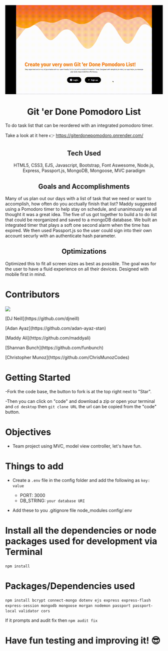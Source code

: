 <img align="center" src="public/img/fitTodo.gif" alt="gif of operating app"/>

<h1 align="center">Git 'er Done Pomodoro List</h1>

To do task list that can be reordered with an integrated pomodoro timer.

Take a look at it here 👉 https://giterdonepomodoro.onrender.com/

<h2 align="center">Tech Used</h2> 
<p align="center"> HTML5, CSS3, EJS, Javascript, Bootstrap, Font Aswesome, Node.js, Express, Passport.js, MongoDB, Mongoose, MVC paradigm </p>

<h2 align="center">Goals and Accomplishments</h2>
Many of us plan out our days with a list of task that we need or want to accomplish, how often do you acctually finish that list? Maddy suggested using a Pomodoro timer to help stay on schedule, and unanimously we all thought it was a great idea. The five of us got together to build a to do list that could be reorganized and saved to a mongoDB database. We built an integrated timer that plays a soft one second alarm when the time has expired. We then used Passport.js so the user could sign into their own account securly with an authenticate hash parameter.

<h2 align="center">Optimizations</h2>

Optimized this to fit all screen sizes as best as possible. The goal was for the user to have a fluid experience on all their devices. Designed with mobile first in mind.

# Contributors

<p><img align="center" src="https://contributors-img.web.app/image?repo=djneill/Git-er-Done-Pomodoro-List"/></p>

<p>[DJ Neill](https://github.com/djneill)</p>
<p>[Adan Ayaz](https://github.com/adan-ayaz-stan)</p>
<p>[Maddy Ali](https://github.com/maddyali)</p>
<p>[Shannan Bunch](https://github.com/funbunch)</p>
<p>[Christopher Munoz](https://github.com/ChrisMunozCodes)</p>

# Getting Started

-Fork the code base, the button to fork is at the top right next to "Star".

-Then you can click on "code" and download a zip or open your terminal and `cd desktop` then `git clone URL` the url can be copied from the "code" button.

# Objectives

- Team project using MVC, model view controller, let's have fun.

# Things to add

- Create a `.env` file in the config folder and add the following as `key: value`

  - PORT: 3000
  - DB_STRING: `your database URI`

- Add these to you .gitignore file
  node_modules
  config/.env

# Install all the dependencies or node packages used for development via Terminal

`npm install`

# Packages/Dependencies used

`npm install bcrypt connect-mongo dotenv ejs express express-flash express-session mongodb mongoose morgan nodemon passport passport-local validator cors`

If it prompts and audit fix then `npm audit fix`

# Have fun testing and improving it! 😎
